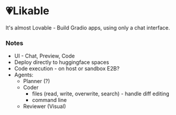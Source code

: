 # 💗Likable
It's almost Lovable - Build Gradio apps, using only a chat interface.
### Notes
- UI - Chat, Preview, Code
- Deploy directly to huggingface spaces
- Code execution - on host or sandbox E2B?
- Agents:
	- Planner (?)
	- Coder
		- files (read, write, overwrite, search) - handle diff editing
		- command line
	- Reviewer (Visual)